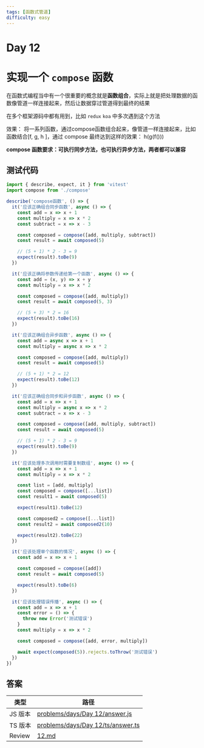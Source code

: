 ```yaml
---
tags: [函数式管道]
difficulty: easy
---
```


# Day 12

# 实现一个 `compose` 函数

在函数式编程当中有一个很重要的概念就是**函数组合**，实际上就是把处理数据的函数像管道一样连接起来，然后让数据穿过管道得到最终的结果

在多个框架源码中都有用到，比如 `redux` `koa` 中多次遇到这个方法

效果： 将一系列函数，通过compose函数组合起来，像管道一样连接起来，比如函数结合[f, g, h ]，通过 compose 最终达到这样的效果： h(g(f()))

**compose 函数要求：可执行同步方法，也可执行异步方法，两者都可以兼容**

## 测试代码

```js
import { describe, expect, it } from 'vitest'
import compose from './compose'

describe('compose函数', () => {
  it('应该正确组合同步函数', async () => {
    const add = x => x + 1
    const multiply = x => x * 2
    const subtract = x => x - 3

    const composed = compose([add, multiply, subtract])
    const result = await composed(5)

    // (5 + 1) * 2 - 3 = 9
    expect(result).toBe(9)
  })

  it('应该正确将参数传递给第一个函数', async () => {
    const add = (x, y) => x + y
    const multiply = x => x * 2

    const composed = compose([add, multiply])
    const result = await composed(5, 3)

    // (5 + 3) * 2 = 16
    expect(result).toBe(16)
  })

  it('应该正确组合异步函数', async () => {
    const add = async x => x + 1
    const multiply = async x => x * 2

    const composed = compose([add, multiply])
    const result = await composed(5)

    // (5 + 1) * 2 = 12
    expect(result).toBe(12)
  })

  it('应该正确组合同步和异步函数', async () => {
    const add = x => x + 1
    const multiply = async x => x * 2
    const subtract = x => x - 3

    const composed = compose([add, multiply, subtract])
    const result = await composed(5)

    // (5 + 1) * 2 - 3 = 9
    expect(result).toBe(9)
  })

  it('应该处理多次调用时需要复制数组', async () => {
    const add = x => x + 1
    const multiply = x => x * 2

    const list = [add, multiply]
    const composed = compose([...list])
    const result1 = await composed(5)

    expect(result1).toBe(12)

    const composed2 = compose([...list])
    const result2 = await composed2(10)

    expect(result2).toBe(22)
  })

  it('应该处理单个函数的情况', async () => {
    const add = x => x + 1

    const composed = compose([add])
    const result = await composed(5)

    expect(result).toBe(6)
  })

  it('应该处理错误传播', async () => {
    const add = x => x + 1
    const error = () => {
      throw new Error('测试错误')
    }
    const multiply = x => x * 2

    const composed = compose([add, error, multiply])

    await expect(composed(5)).rejects.toThrow('测试错误')
  })
})

```

## 答案

| 类型    | 路径                                                                                                                                |
| ------- | ----------------------------------------------------------------------------------------------------------------------------------- |
| JS 版本 | [problems/days/Day 12/answer.js](https://github.com/506-FETL/one-question-per-day/blob/main/problems/days/Day%2012/answer.js)       |
| TS 版本 | [problems/days/Day 12/ts/answer.ts](https://github.com/506-FETL/one-question-per-day/blob/main/problems/days/Day%2012/ts/answer.ts) |
| Review  | [12.md](/review/12)                                                                                                                 |
